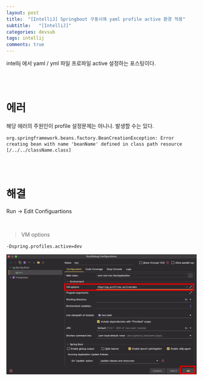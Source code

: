 ```yaml
---
layout: post
title:  "[IntelliJ] Springboot 구동시에 yaml profile active 환경 적용"
subtitle:   "[IntelliJ]"
categories: devsub
tags: intellij
comments: true
---
```


intellij 에서 yaml / yml 파일 프로파일 active 설정하는 포스팅이다.

<br><br>


# 에러

해당 에러의 주원인이 profile 설정문제는 아니나. 발생할 수는 있다.

```
org.springframework.beans.factory.BeanCreationException: Error creating bean with name 'beanName' defined in class path resource [/../../className.class]
```

<br><br>


# 해결

Run -> Edit Configuartions  

<br>

> VM options

```
-Dspring.profiles.active=dev
```

[![intellij-vm-profiles-active-s1](/assets/img/2022/intellij-vm-profiles-active-s1.png)]() <br>